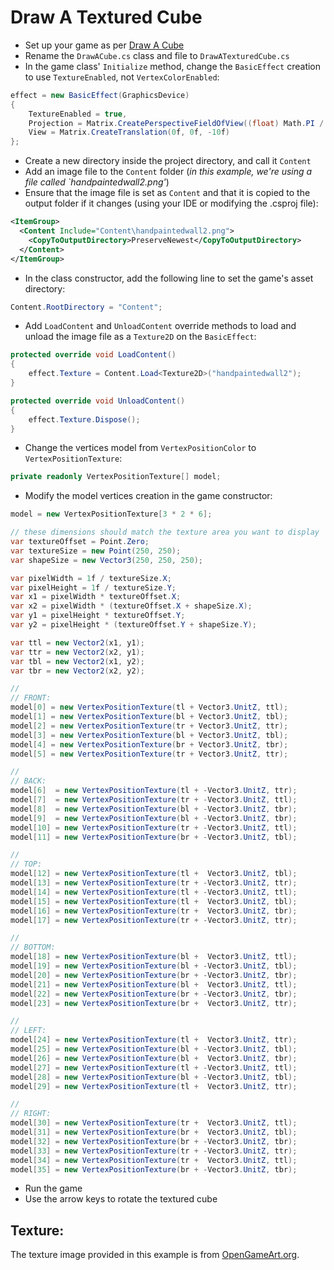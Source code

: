 ﻿Draw A Textured Cube
=====================

- Set up your game as per [Draw A Cube](https://github.com/danielcrenna/FNA.Examples/blob/main/DrawACube/README.md)
- Rename the `DrawACube.cs` class and file to `DrawATexturedCube.cs`
- In the game class' `Initialize` method, change the `BasicEffect` creation to use `TextureEnabled`, not `VertexColorEnabled`:

```csharp
effect = new BasicEffect(GraphicsDevice)
{
    TextureEnabled = true,
    Projection = Matrix.CreatePerspectiveFieldOfView((float) Math.PI / 4.0f, aspectRatio, 1f, 10000f),
    View = Matrix.CreateTranslation(0f, 0f, -10f)
};
```

- Create a new directory inside the project directory, and call it `Content`
- Add an image file to the `Content` folder (_in this example, we're using a file called `handpaintedwall2.png'_)
- Ensure that the image file is set as `Content` and that it is copied to the output folder if it changes (using your IDE or modifying the .csproj file):
```xml
<ItemGroup>
  <Content Include="Content\handpaintedwall2.png">
    <CopyToOutputDirectory>PreserveNewest</CopyToOutputDirectory>
  </Content>
</ItemGroup>
```

- In the class constructor, add the following line to set the game's asset directory:

```csharp
Content.RootDirectory = "Content";
```

- Add `LoadContent` and `UnloadContent` override methods to load and unload the image file as a `Texture2D` on the `BasicEffect`:

```csharp
protected override void LoadContent()
{
    effect.Texture = Content.Load<Texture2D>("handpaintedwall2");
}

protected override void UnloadContent()
{
    effect.Texture.Dispose();
}
```

- Change the vertices model from `VertexPositionColor` to `VertexPositionTexture`:

```csharp
private readonly VertexPositionTexture[] model;
```

- Modify the model vertices creation in the game constructor:

```csharp
model = new VertexPositionTexture[3 * 2 * 6];

// these dimensions should match the texture area you want to display
var textureOffset = Point.Zero;
var textureSize = new Point(250, 250);
var shapeSize = new Vector3(250, 250, 250);

var pixelWidth = 1f / textureSize.X;
var pixelHeight = 1f / textureSize.Y;
var x1 = pixelWidth * textureOffset.X;
var x2 = pixelWidth * (textureOffset.X + shapeSize.X);
var y1 = pixelHeight * textureOffset.Y;
var y2 = pixelHeight * (textureOffset.Y + shapeSize.Y);

var ttl = new Vector2(x1, y1);
var ttr = new Vector2(x2, y1);
var tbl = new Vector2(x1, y2);
var tbr = new Vector2(x2, y2);

//
// FRONT:
model[0] = new VertexPositionTexture(tl + Vector3.UnitZ, ttl);
model[1] = new VertexPositionTexture(bl + Vector3.UnitZ, tbl);
model[2] = new VertexPositionTexture(tr + Vector3.UnitZ, ttr);
model[3] = new VertexPositionTexture(bl + Vector3.UnitZ, tbl);
model[4] = new VertexPositionTexture(br + Vector3.UnitZ, tbr);
model[5] = new VertexPositionTexture(tr + Vector3.UnitZ, ttr);

//
// BACK:
model[6]  = new VertexPositionTexture(tl + -Vector3.UnitZ, ttr);
model[7]  = new VertexPositionTexture(tr + -Vector3.UnitZ, ttl);
model[8]  = new VertexPositionTexture(bl + -Vector3.UnitZ, tbr);
model[9]  = new VertexPositionTexture(bl + -Vector3.UnitZ, tbr);
model[10] = new VertexPositionTexture(tr + -Vector3.UnitZ, ttl);
model[11] = new VertexPositionTexture(br + -Vector3.UnitZ, tbl);

//
// TOP:
model[12] = new VertexPositionTexture(tl +  Vector3.UnitZ, tbl);
model[13] = new VertexPositionTexture(tr + -Vector3.UnitZ, ttr);
model[14] = new VertexPositionTexture(tl + -Vector3.UnitZ, ttl);
model[15] = new VertexPositionTexture(tl +  Vector3.UnitZ, tbl);
model[16] = new VertexPositionTexture(tr +  Vector3.UnitZ, tbr);
model[17] = new VertexPositionTexture(tr + -Vector3.UnitZ, ttr);

//
// BOTTOM:
model[18] = new VertexPositionTexture(bl +  Vector3.UnitZ, ttl);
model[19] = new VertexPositionTexture(bl + -Vector3.UnitZ, tbl);
model[20] = new VertexPositionTexture(br + -Vector3.UnitZ, tbr);
model[21] = new VertexPositionTexture(bl +  Vector3.UnitZ, ttl);
model[22] = new VertexPositionTexture(br + -Vector3.UnitZ, tbr);
model[23] = new VertexPositionTexture(br +  Vector3.UnitZ, ttr);

//
// LEFT:
model[24] = new VertexPositionTexture(tl +  Vector3.UnitZ, ttr);
model[25] = new VertexPositionTexture(bl + -Vector3.UnitZ, tbl);
model[26] = new VertexPositionTexture(bl +  Vector3.UnitZ, tbr);
model[27] = new VertexPositionTexture(tl + -Vector3.UnitZ, ttl);
model[28] = new VertexPositionTexture(bl + -Vector3.UnitZ, tbl);
model[29] = new VertexPositionTexture(tl +  Vector3.UnitZ, ttr);

//
// RIGHT:
model[30] = new VertexPositionTexture(tr +  Vector3.UnitZ, ttl);
model[31] = new VertexPositionTexture(br +  Vector3.UnitZ, tbl);
model[32] = new VertexPositionTexture(br + -Vector3.UnitZ, tbr);
model[33] = new VertexPositionTexture(tr + -Vector3.UnitZ, ttr);
model[34] = new VertexPositionTexture(tr +  Vector3.UnitZ, ttl);
model[35] = new VertexPositionTexture(br + -Vector3.UnitZ, tbr);
```
- Run the game
- Use the arrow keys to rotate the textured cube

Texture:
--------
The texture image provided in this example is from [OpenGameArt.org](https://opengameart.org/content/handpainted-stone-wall-textures).
